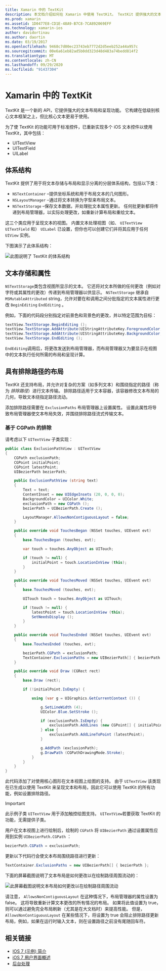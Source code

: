 ```yaml
---
title: Xamarin 中的 TextKit
description: 本文档介绍如何在 Xamarin 中使用 TextKit。 TextKit 提供强大的文本布局和呈现功能。
ms.prod: xamarin
ms.assetid: 1D0477E8-CD1E-48A9-B7C8-7CA892069EFF
ms.technology: xamarin-ios
author: davidortinau
ms.author: daortin
ms.date: 03/19/2017
ms.openlocfilehash: 9468c7d00ec23743eb7772d2d5eeb252a44a957c
ms.sourcegitcommit: 00e6a61eb82ad5b0dd323d48d483a74bedd814f2
ms.translationtype: MT
ms.contentlocale: zh-CN
ms.lasthandoff: 09/29/2020
ms.locfileid: "91437304"
---
```

# <a name="textkit-in-xamarinios"></a>Xamarin 中的 TextKit

TextKit 是一个新的 API，它提供强大的文本布局和呈现功能。 它构建在低级别核心文本框架之上，但比核心文本更易于使用。

为了使 TextKit 的功能可用于标准控件，已重新实现多个 iOS 文本控件以使用 TextKit，其中包括：

- UITextView
- UITextField
- UILabel

## <a name="architecture"></a>体系结构

TextKit 提供了用于将文本存储与布局和显示分离的分层体系结构，包括以下类：

- `NSTextContainer` –提供坐标系统和用于布局文本的几何图形。
- `NSLayoutManager` –通过将文本转换为字型来布局文本。
- `NSTextStorage` –保存文本数据，并处理批文本属性更新。 任何批更新都将传递到布局管理器，以实际处理更改，如重新计算布局和重绘文本。

这三个类应用于呈现文本的视图。 内置文本处理视图（如、 `UITextView` `UITextField` 和） `UILabel` 已设置，但你也可以创建它们并将其应用于任何 `UIView` 实例。

下图演示了此体系结构：

 ![此图说明了 TextKit 的体系结构](textkit-images/textkitarch.png)

## <a name="text-storage-and-attributes"></a>文本存储和属性

`NSTextStorage`类包含视图所显示的文本。 它还将对文本所做的任何更改（例如对字符或其属性的更改）传递到布局管理器以供显示。 `NSTextStorage` 继承自 `MSMutableAttributed` string，允许对要在和调用之间分批指定的文本属性进行更改 `BeginEditing` `EndEditing` 。

例如，下面的代码段分别指定对前景色和背景色的更改，并以特定范围为目标：

```csharp
textView.TextStorage.BeginEditing ();
textView.TextStorage.AddAttribute(UIStringAttributeKey.ForegroundColor, UIColor.Green, new NSRange(200, 400));
textView.TextStorage.AddAttribute(UIStringAttributeKey.BackgroundColor, UIColor.Black, new NSRange(210, 300));
textView.TextStorage.EndEditing ();
```

`EndEditing`调用后，将更改发送到布局管理器，而布局管理器又为要显示在视图中的文本执行任何所需的布局和呈现计算。

## <a name="layout-with-exclusion-path"></a>具有排除路径的布局

TextKit 还支持布局，并允许对复杂的方案（如多列文本）和围绕指定的路径（称为 *排除路径*）进行文本传输。 排除路径适用于文本容器，该容器修改文本布局的几何，导致文本绕指定路径流动。

添加排除路径需要在 `ExclusionPaths` 布局管理器上设置属性。 设置此属性将导致布局管理器使文本布局失效，并围绕排除路径流式传输文本。

### <a name="exclusion-based-on-a-cgpath"></a>基于 CGPath 的排除

请考虑以下 `UITextView` 子类实现：

```csharp
public class ExclusionPathView : UITextView
{
    CGPath exclusionPath;
    CGPoint initialPoint;
    CGPoint latestPoint;
    UIBezierPath bezierPath;

    public ExclusionPathView (string text)
    {
        Text = text;
        ContentInset = new UIEdgeInsets (20, 0, 0, 0);
        BackgroundColor = UIColor.White;
        exclusionPath = new CGPath ();
        bezierPath = UIBezierPath.Create ();

        LayoutManager.AllowsNonContiguousLayout = false;
    }

    public override void TouchesBegan (NSSet touches, UIEvent evt)
    {
        base.TouchesBegan (touches, evt);

        var touch = touches.AnyObject as UITouch;

        if (touch != null) {
            initialPoint = touch.LocationInView (this);
        }
    }

    public override void TouchesMoved (NSSet touches, UIEvent evt)
    {
        base.TouchesMoved (touches, evt);

        UITouch touch = touches.AnyObject as UITouch;

        if (touch != null) {
            latestPoint = touch.LocationInView (this);
            SetNeedsDisplay ();
        }
    }

    public override void TouchesEnded (NSSet touches, UIEvent evt)
    {
        base.TouchesEnded (touches, evt);

        bezierPath.CGPath = exclusionPath;
        TextContainer.ExclusionPaths = new UIBezierPath[] { bezierPath };
    }

    public override void Draw (CGRect rect)
    {
        base.Draw (rect);

        if (!initialPoint.IsEmpty) {

            using (var g = UIGraphics.GetCurrentContext ()) {

                g.SetLineWidth (4);
                UIColor.Blue.SetStroke ();

                if (exclusionPath.IsEmpty) {
                    exclusionPath.AddLines (new CGPoint[] { initialPoint, latestPoint });
                } else {
                    exclusionPath.AddLineToPoint (latestPoint);
                }

                g.AddPath (exclusionPath);
                g.DrawPath (CGPathDrawingMode.Stroke);
            }
        }
    }
}
```

此代码添加了对使用核心图形在文本视图上绘图的支持。 由于 `UITextView` 该类现在已生成以使用 TextKit 来呈现文本和布局，因此它可以使用 TextKit 的所有功能，例如设置排除路径。

> [!IMPORTANT]
> 此示例子类 `UITextView` 用于添加触控绘图支持。 `UITextView`若要获取 TextKit 的功能，无需提供子类。

用户在文本视图上进行绘制后，绘制的 `CGPath` 将 `UIBezierPath` 通过设置属性应用到实例 `UIBezierPath.CGPath` ：

```csharp
bezierPath.CGPath = exclusionPath;
```

更新以下代码行会使文本布局围绕路径进行更新：

```csharp
TextContainer.ExclusionPaths = new UIBezierPath[] { bezierPath };
```

下面的屏幕截图说明了文本布局是如何更改以在绘制路径周围流动的：

<!-- ![This screenshot illustrates how the text layout changes to flow around the drawn path](textkit-images/exclusionpath1.png)-->
![此屏幕截图说明文本布局如何更改以在绘制路径周围流动](textkit-images/exclusionpath2.png)

请注意， `AllowsNonContiguousLayout` 在这种情况下，布局管理器的属性设置为 false。 这将导致重新计算文本更改的所有情况的布局。 如果将此值设置为 true，则可以通过避免完全布局刷新（尤其是在大文档时）来提高性能。 但是， `AllowsNonContiguousLayout` 在某些情况下，将设置为 true 会阻止排除路径更新布局，例如，如果在运行时输入文本，则在设置路径之前没有尾随回车符。

## <a name="related-links"></a>相关链接

- [IOS 7 (示例) 简介 ](/samples/xamarin/ios-samples/introtoios7)
- [iOS 7 用户界面概述](~/ios/platform/introduction-to-ios7/ios7-ui.md)
- [后台处理](~/ios/app-fundamentals/backgrounding/index.md)